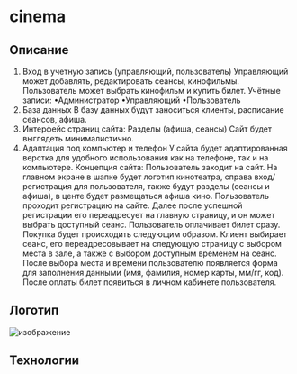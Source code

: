 # cinema
## Описание
1.	Вход в учетную запись (управляющий, пользователь)
Управляющий может добавлять, редактировать сеансы, кинофильмы.  Пользователь может выбрать кинофильм и купить билет.
Учётные записи:
       •Администратор
       •Управляющий
  	•Пользователь
3.	База данных 
В базу данных будут заноситься клиенты, расписание сеансов, афиша.
4.	Интерфейс страниц сайта:
Разделы (афиша, сеансы)
Сайт будет выглядеть минималистично. 
5.	Адаптация под компьютер и телефон
У сайта будет адаптированная верстка для удобного использования как на телефоне, так и на компьютере.
Концепция сайта: 
Пользователь заходит на сайт. На главном экране в шапке будет логотип кинотеатра, справа вход/регистрация для пользователя, также  будут разделы (сеансы и афиша), в центе будет размещаться афиша кино.
Пользователь проходит регистрацию на сайте. Далее после успешной регистрации его переадресует на главную страницу, и он может выбрать доступный сеанс.  Пользователь  оплачивает билет сразу. 
Покупка будет происходить следующим образом. Клиент выбирает сеанс, его переадресовывает на следующую страницу с выбором места в зале, а также с выбором доступным временем на сеанс. После выбора места и времени пользователю появляется форма для заполнения данными (имя, фамилия, номер карты, мм/гг, код). После оплаты билет появиться в личном кабинете пользователя. 
## Логотип
![изображение](https://github.com/user-attachments/assets/c3bb5fad-5185-47b6-b1c0-a5ec23b97876)

## Технологии

